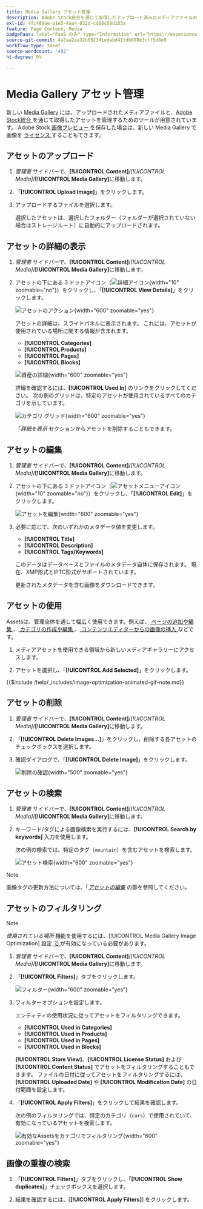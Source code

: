 ```yaml
---
title: Media Gallery アセット管理
description: Adobe Stock統合を通じて取得したアップロード済みのメディアファイルおよびアセットを管理する方法について説明します。
exl-id: 4fc489ae-b1e5-4aa4-832d-cd88c58d103a
feature: Page Content, Media
badgePaas: label="PaaS のみ" type="Informative" url="https://experienceleague.adobe.com/ja/docs/commerce/user-guides/product-solutions" tooltip="Adobe Commerce on Cloud プロジェクト（Adobeが管理する PaaS インフラストラクチャ）およびオンプレミスプロジェクトにのみ適用されます。"
source-git-commit: 4a3aa2aa32b692341edabd41fdb608e3cff5d8e0
workflow-type: tm+mt
source-wordcount: '492'
ht-degree: 0%

---
```


# Media Gallery アセット管理

新しい [Media Gallery](media-gallery.md) には、アップロードされたメディアファイルと、[Adobe Stock統合 ](adobe-stock.md) を通じて取得したアセットを管理するためのツールが用意されています。 Adobe Stock[ 画像プレビュー ](adobe-stock-save-preview.md) を保存した場合は、新しい Media Gallery で画像を [ ライセンス ](adobe-stock-license-image.md) することもできます。

## アセットのアップロード

1. _管理者_ サイドバーで、**[!UICONTROL Content]**/_[!UICONTROL Media]_/**[!UICONTROL Media Gallery]**&#x200B;に移動します。

1. 「**[!UICONTROL Upload Image]**」をクリックします。

1. アップロードするファイルを選択します。

   選択したアセットは、選択したフォルダー（フォルダーが選択されていない場合はストレージルート）に自動的にアップロードされます。

## アセットの詳細の表示

1. _管理者_ サイドバーで、**[!UICONTROL Content]**/_[!UICONTROL Media]_/**[!UICONTROL Media Gallery]**&#x200B;に移動します。

1. アセットの下にある 3 ドットアイコン（![ 詳細アイコン ](./assets/media-gallery-asset-menu-icon.png){width="10" zoomable="no"}）をクリックし、「**[!UICONTROL View Details]**」をクリックします。

   ![ アセットのアクション ](./assets/media-gallery-asset-actions.png){width="600" zoomable="yes"}

   アセットの詳細は、スライドパネルに表示されます。 これには、アセットが使用されている場所に関する情報が含まれます。

   - **[!UICONTROL Categories]**
   - **[!UICONTROL Products]**
   - **[!UICONTROL Pages]**
   - **[!UICONTROL Blocks]**

   ![ 資産の詳細 ](./assets/media-gallery-asset-details.png){width="600" zoomable="yes"}

   詳細を確認するには、**[!UICONTROL Used In]** のリンクをクリックしてください。 次の例のグリッドは、特定のアセットが使用されているすべてのカテゴリを示しています。

   ![ カテゴリ グリッド ](./assets/media-gallery-asset-categories.png){width="600" zoomable="yes"}

   「_詳細を表示_ セクションからアセットを削除することもできます。

## アセットの編集

1. _管理者_ サイドバーで、**[!UICONTROL Content]**/_[!UICONTROL Media]_/**[!UICONTROL Media Gallery]**&#x200B;に移動します。

1. アセットの下にある 3 ドットアイコン（![ アセットメニューアイコン ](./assets/media-gallery-asset-menu-icon.png){width="10" zoomable="no"}）をクリックし、「**[!UICONTROL Edit]**」をクリックします。

   ![ アセットを編集 ](./assets/media-gallery-edit-asset.png){width="600" zoomable="yes"}

1. 必要に応じて、次のいずれかのメタデータ値を変更します。

   - **[!UICONTROL Title]**
   - **[!UICONTROL Description]**
   - **[!UICONTROL Tags/Keywords]**

   このデータはデータベースとファイルのメタデータ自体に保存されます。 現在、XMP形式とIPTC形式がサポートされています。

   更新されたメタデータを含む画像をダウンロードできます。

## アセットの使用

Assetsは、管理全体を通して幅広く使用できます。例えば、[ ページの追加や編集 ](page-add.md)、[ カテゴリの作成や編集 ](../catalog/category-create.md)、[ コンテンツエディターからの画像の挿入 ](editor-insert-image.md) などです。

1. メディアアセットを使用できる領域から新しいメディアギャラリーにアクセスします。

1. アセットを選択し、「**[!UICONTROL Add Selected]**」をクリックします。

{{$include /help/_includes/image-optimization-animated-gif-note.md}}

## アセットの削除

1. _管理者_ サイドバーで、**[!UICONTROL Content]**/_[!UICONTROL Media]_/**[!UICONTROL Media Gallery]**&#x200B;に移動します。

1. 「**[!UICONTROL Delete Images...]**」をクリックし、削除する各アセットのチェックボックスを選択します。

1. 確認ダイアログで、「**[!UICONTROL Delete Image]**」をクリックします。

   ![ 削除の確認 ](./assets/media-gallery-bulk-delete-confirm.png){width="500" zoomable="yes"}

## アセットの検索

1. _管理者_ サイドバーで、**[!UICONTROL Content]**/_[!UICONTROL Media]_/**[!UICONTROL Media Gallery]**&#x200B;に移動します。

1. キーワード/タグによる画像検索を実行するには、**[!UICONTROL Search by keywords]** 入力を使用します。

   次の例の検索では、特定のタグ（`mountain`）を含むアセットを検索します。

   ![ アセット検索 ](./assets/media-gallery-asset-search.png){width="600" zoomable="yes"}

>[!NOTE]
>
>画像タグの更新方法については、「_[アセットの編集](#edit-an-asset)_ の節を参照してください。

## アセットのフィルタリング

>[!NOTE]
>
>_使用されている場所_ 機能を使用するには、[!UICONTROL Media Gallery Image Optimization] 設定 [ で ](media-gallery-image-optimization.md) が有効になっている必要があります。

1. _管理者_ サイドバーで、**[!UICONTROL Content]**/_[!UICONTROL Media]_/**[!UICONTROL Media Gallery]**&#x200B;に移動します。

1. 「**[!UICONTROL Filters]**」タブをクリックします。

   ![ フィルター ](./assets/media-gallery-filters.png){width="600" zoomable="yes"}

1. フィルターオプションを設定します。

   エンティティの使用状況に従ってアセットをフィルタリングできます。

   - **[!UICONTROL Used in Categories]**
   - **[!UICONTROL Used in Products]**
   - **[!UICONTROL Used in Pages]**
   - **[!UICONTROL Used in Blocks]**

   **[!UICONTROL Store View]**、**[!UICONTROL License Status]** および **[!UICONTROL Content Status]** でアセットをフィルタリングすることもできます。 ファイルの日付に従ってアセットをフィルタリングするには、**[!UICONTROL Uploaded Date]** や **[!UICONTROL Modification Date]** の日付範囲を設定します。

1. 「**[!UICONTROL Apply Filters]**」をクリックして結果を確認します。

   次の例のフィルタリングでは、特定のカテゴリ（`cars`）で使用されていて、有効になっているアセットを検索します。

   ![ 有効なAssetsをカテゴリでフィルタリング ](./assets/media-gallery-filter-by-category.png){width="600" zoomable="yes"}

## 画像の重複の検索

1. 「**[!UICONTROL Filters]**」タブをクリックし、「**[!UICONTROL Show duplicates]**」チェックボックスを選択します。

1. 結果を確認するには、[**[!UICONTROL Apply Filters]**] をクリックします。

<!-- Last updated from includes: 2024-01-30 15:43:39 -->
